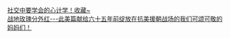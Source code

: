  
[社交中要学会的心计学！收藏~](http://www.dianyue.me/archives/374/0wpte2qnrsgx6aw8/)  
[战地玫瑰分外红---此美篇献给六十五年前绽放在抗美援朝战场的我们可颂可敬的妈妈们！](http://www.dianyue.me/archives/341/1g38rn6rlq7rx5r2/)